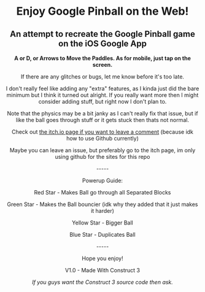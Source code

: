 <html>
<h1 align="center">Enjoy Google Pinball on the Web!</h1>
<h2 align="center">An attempt to recreate the Google Pinball game on the iOS Google App</h2>
<p align="center"><strong>A or D, or Arrows to Move the Paddles. As for mobile, just tap on the screen.</strong></p>
<p align="center">If there are any glitches or bugs, let me know before it's too late.</p>
<p align="center">I don't really feel like adding any "extra" features, as I kinda just did the bare minimum but I think it turned out alright. If you really want more then I might consider adding stuff, but right now I don't plan to.</p>
<p align="center">Note that the physics may be a bit janky as I can't really fix that issue, but if like the ball goes through stuff or it gets stuck then thats not normal.</p>
<p align="center">Check out <a href="https://solidboots.itch.io/google-pinball">the itch.io page if you want to leave a comment</a> (because idk how to use Github currently)</p>
<p align="center">Maybe you can leave an issue, but preferably go to the itch page, im only using github for the sites for this repo</p>
<p align="center">-----</p>
<p align="center">Powerup Guide:</p>
<p align="center">Red Star - Makes Ball go through all Separated Blocks</p>
<p align="center">Green Star - Makes the Ball bouncier (idk why they added that it just makes it harder)</p>
<p align="center">Yellow Star - Bigger Ball</p>
<p align="center">Blue Star - Duplicates Ball</p>
<p align="center">-----</p>
<p align="center">Hope you enjoy!</p>
<p align="center">V1.0 - Made With Construct 3</p>
<p align="center"><i>If you guys want the Construct 3 source code then ask.</i></p>
</html>
